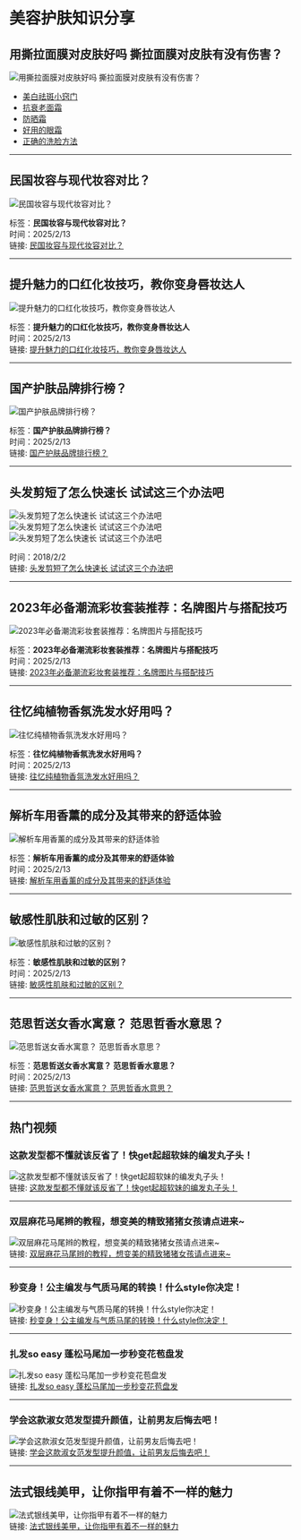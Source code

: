 # 美容护肤知识分享

## 用撕拉面膜对皮肤好吗 撕拉面膜对皮肤有没有伤害？

![用撕拉面膜对皮肤好吗 撕拉面膜对皮肤有没有伤害？](https://imgc.yxlady.com/juhe/uploads/tuijian/tuijianimage/202405061435445696.jpg)

- [美白祛斑小窍门](https://beauty.yxlady.com/hf/meibaiqubanxiaoqiaomen.shtml)
- [抗衰老面霜](https://beauty.yxlady.com/hf/kangshuailaomianshuang.shtml)
- [防晒霜](https://beauty.yxlady.com/hf/fangshaishuangtuijian.shtml)
- [好用的眼霜](https://beauty.yxlady.com/hf/haoyongdeyanshuang.shtml)
- [正确的洗脸方法](https://beauty.yxlady.com/hf/zhengquedexilianfangfa.shtml)

---

## 民国妆容与现代妆容对比？

![民国妆容与现代妆容对比？](https://img3.yxlady.com/mr/UploadFiles_9207/20240605152246_28283.jpeg)

标签：**民国妆容与现代妆容对比？**  
时间：2025/2/13  
链接: [民国妆容与现代妆容对比？](https://beauty.yxlady.com/202502/2039086.shtml)

---

## 提升魅力的口红化妆技巧，教你变身唇妆达人

![提升魅力的口红化妆技巧，教你变身唇妆达人](https://img3.yxlady.com/mr/UploadFiles_9207/20240605152246_28283.jpeg)

标签：**提升魅力的口红化妆技巧，教你变身唇妆达人**  
时间：2025/2/13  
链接: [提升魅力的口红化妆技巧，教你变身唇妆达人](https://beauty.yxlady.com/202502/2039083.shtml)

---

## 国产护肤品牌排行榜？

![国产护肤品牌排行榜？](https://img3.yxlady.com/mr/UploadFiles_9207/20240605152246_28283.jpeg)

标签：**国产护肤品牌排行榜？**  
时间：2025/2/13  
链接: [国产护肤品牌排行榜？](https://beauty.yxlady.com/202502/2039081.shtml)

---

## 头发剪短了怎么快速长 试试这三个办法吧

![头发剪短了怎么快速长 试试这三个办法吧](https://imgc.yxlady.com/juhe/uploads/tuijian/tuijianimage/201802021430423676.jpg)
![头发剪短了怎么快速长 试试这三个办法吧](https://imgc.yxlady.com/juhe/uploads/tuijian/tuijianimage/201802021433028616.jpg)
![头发剪短了怎么快速长 试试这三个办法吧](https://imgc.yxlady.com/juhe/uploads/tuijian/tuijianimage/201802021433148629.jpg)

时间：2018/2/2  
链接: [头发剪短了怎么快速长 试试这三个办法吧](https://beauty.yxlady.com/201802/1520046.shtml)

---

## 2023年必备潮流彩妆套装推荐：名牌图片与搭配技巧

![2023年必备潮流彩妆套装推荐：名牌图片与搭配技巧](https://img3.yxlady.com/mr/UploadFiles_9207/20240605152246_28283.jpeg)

标签：**2023年必备潮流彩妆套装推荐：名牌图片与搭配技巧**  
时间：2025/2/13  
链接: [2023年必备潮流彩妆套装推荐：名牌图片与搭配技巧](https://beauty.yxlady.com/202502/2039079.shtml)

---

## 往忆纯植物香氛洗发水好用吗？

![往忆纯植物香氛洗发水好用吗？](https://img3.yxlady.com/mr/UploadFiles_9207/20240605152246_28283.jpeg)

标签：**往忆纯植物香氛洗发水好用吗？**  
时间：2025/2/13  
链接: [往忆纯植物香氛洗发水好用吗？](https://beauty.yxlady.com/202502/2039077.shtml)

---

## 解析车用香薰的成分及其带来的舒适体验

![解析车用香薰的成分及其带来的舒适体验](https://img3.yxlady.com/mr/UploadFiles_9207/20240605152246_28283.jpeg)

标签：**解析车用香薰的成分及其带来的舒适体验**  
时间：2025/2/13  
链接: [解析车用香薰的成分及其带来的舒适体验](https://beauty.yxlady.com/202502/2039076.shtml)

---

## 敏感性肌肤和过敏的区别？

![敏感性肌肤和过敏的区别？](https://img3.yxlady.com/mr/UploadFiles_9207/20240605152246_28283.jpeg)

标签：**敏感性肌肤和过敏的区别？**  
时间：2025/2/13  
链接: [敏感性肌肤和过敏的区别？](https://beauty.yxlady.com/202502/2039065.shtml)

---

## 范思哲送女香水寓意？ 范思哲香水意思？

![范思哲送女香水寓意？ 范思哲香水意思？](https://img3.yxlady.com/mr/UploadFiles_9207/20240605152246_28283.jpeg)

标签：**范思哲送女香水寓意？ 范思哲香水意思？**  
时间：2025/2/13  
链接: [范思哲送女香水寓意？ 范思哲香水意思？](https://beauty.yxlady.com/202502/2039063.shtml)

---

## 热门视频

### 这款发型都不懂就该反省了！快get起超软妹的编发丸子头！

![这款发型都不懂就该反省了！快get起超软妹的编发丸子头！](https://imgc.yxlady.com/juhe/uploads/tuijian/tuijianimage/201711141440014113.jpg)  
链接: [这款发型都不懂就该反省了！快get起超软妹的编发丸子头！](https://life.yxlady.com/comic/201711/629855.shtml)  

---

### 双层麻花马尾辫的教程，想变美的精致猪猪女孩请点进来~

![双层麻花马尾辫的教程，想变美的精致猪猪女孩请点进来~](https://imgc.yxlady.com/juhe/uploads/tuijian/tuijianimage/201711071614131548.jpg)  
链接: [双层麻花马尾辫的教程，想变美的精致猪猪女孩请点进来~](https://life.yxlady.com/comic/201711/629018.shtml)  

---

### 秒变身！公主编发与气质马尾的转换！什么style你决定！

![秒变身！公主编发与气质马尾的转换！什么style你决定！](https://imgc.yxlady.com/juhe/uploads/tuijian/tuijianimage/201711061311231049.jpg)  
链接: [秒变身！公主编发与气质马尾的转换！什么style你决定！](https://life.yxlady.com/comic/201711/628893.shtml)  

---

### 扎发so easy 蓬松马尾加一步秒变花苞盘发

![扎发so easy 蓬松马尾加一步秒变花苞盘发](https://imgc.yxlady.com/juhe/uploads/tuijian/tuijianimage/201711021049289705.jpg)  
链接: [扎发so easy 蓬松马尾加一步秒变花苞盘发](https://life.yxlady.com/comic/201711/628454.shtml)  

---

### 学会这款淑女范发型提升颜值，让前男友后悔去吧！

![学会这款淑女范发型提升颜值，让前男友后悔去吧！](https://imgc.yxlady.com/juhe/uploads/tuijian/tuijianimage/201710301825405561.jpg)  
链接: [学会这款淑女范发型提升颜值，让前男友后悔去吧！](https://life.yxlady.com/comic/201710/628111.shtml)  

---

## 法式银线美甲，让你指甲有着不一样的魅力

![法式银线美甲，让你指甲有着不一样的魅力](https://imgc.yxlady.com/juhe/uploads/tuijian/tuijianimage/201706291537492214.jpg)  
链接: [法式银线美甲，让你指甲有着不一样的魅力](https://life.yxlady.com/comic/201706/607253.shtml)